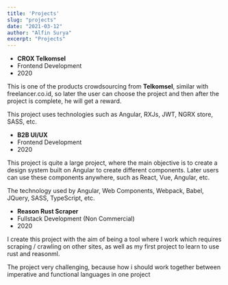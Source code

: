 ```yaml
---
title: 'Projects'
slug: "projects"
date: "2021-03-12"
author: "Alfin Surya"
excerpt: "Projects"
---
```


<div class="section-group-about">
<ul>
    <li><strong>CROX Telkomsel</strong></li>
    <li>Frontend Development</li>
    <li>2020</li>
</ul>

This is one of the products crowdsourcing  from **Telkomsel**, similar with freelancer.co.id, so later the user can choose the project and then after the project is complete, he will get a reward.

This project uses technologies such as Angular, RXJs, JWT, NGRX store, SASS, etc.
</div>

<div class="section-group-about">
<ul>
    <li><strong>B2B UI/UX</strong></li>
    <li>Frontend Development</li>
    <li>2020</li>
</ul>

This project is quite a large project, where the main objective is to create a design system built on Angular to create different components. Later users can use these components anywhere, such as React, Vue, Angular, etc.

The technology used by Angular, Web Components, Webpack, Babel, JQuery, SASS, TypeScript, etc. 
</div>

<div class="section-group-about">
<ul>
    <li><strong>Reason Rust Scraper</strong></li>
    <li>Fullstack Development (Non Commercial)</li>
    <li>2020</li>
</ul>

I create this project with the aim of being a tool where I work which requires scraping / crawling on other sites, as well as my first project to learn to use rust and reasonml.

The project very challenging, because how i should work together between imperative and functional languages in one project
</div>